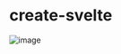 # create-svelte
![image](https://user-images.githubusercontent.com/27943586/225536213-ab16af9c-7713-449d-87b1-dac6f4fa010b.png)
